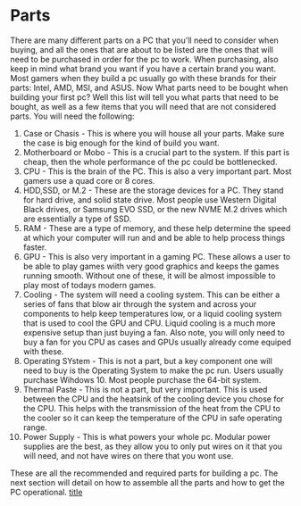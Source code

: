 # Parts
There are many different parts on a PC that you'll need to consider when buying, and all the ones that are about to be listed are the ones that will need to be purchased in order for the pc to work.  When purchasing, also keep in mind what brand you want if you have a certain brand you want.  Most gamers when they build a pc usually go with these brands for their parts: Intel, AMD, MSI, and ASUS.  Now What parts need to be bought when building your first pc?  Well this list will tell you what parts that need to be bought, as well as a few items that you will need that are not considered parts.  You will need the following:

1.  Case or Chasis - This is where you will house all your parts.  Make sure the case is big enough for the kind of build you want.
2.  Motherboard or Mobo - This is a crucial part to the system.  If this part is cheap, then the whole performance of the pc could be bottlenecked.
3.  CPU - This is the brain of the PC.  This is also a very important part.  Most gamers use a quad core or 8 cores.
4.  HDD,SSD, or M.2 - These are the storage devices for a PC. They stand for hard drive, and solid state drive.  Most people use Western Digital Black drives, or Samsung EVO SSD, or the new NVME M.2 drives  which are essentially a type of SSD.
5.  RAM - These are a type of memory, and these help determine the speed at which your computer will run and and be able to help process things faster.
6.  GPU - This is also very important in a gaming PC.  These allows a user to be able to play games wiith very good graphics and keeps the games running smooth.  Without one of these, it will be almost impossible to play most of todays modern games.
7.  Cooling - The system will need a cooling system.  This can be either a series of fans that blow air through the system and across your components to help keep temperatures low, or a liquid cooling system that is used to cool the GPU and CPU.  Liquid cooling is a much more expensive setup than just buying a fan.  Also note,  you will only need to buy a fan for you CPU as cases and GPUs usually already come equiped with these.
8.  Operating SYstem - This is not a part, but a key component one will need to buy is the Operating System to make the pc run.  Users usually purchase Wihdows 10.  Most people purchase the 64-bit system.
9.  Thermal Paste - This is not a part, but very important.  This is used between the CPU and the heatsink of the cooling device you chose for the CPU.  This helps with the transmission of the heat from the CPU to the cooler so it can keep the temperature of the CPU in safe operating range.
10.  Power Supply - This is what powers your whole pc.  Modular power supplies are the best, as they allow you to only put wires on it that you will need, and not have wires on there that you wont use.

These are all the recommended and required parts for building a pc.  The next section will detail on how to assemble all the parts and how to get the PC operational.
[title](https://www.example.com)
